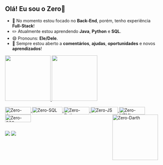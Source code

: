 <h2>Olá! Eu sou o <strong>Zero</strong>👋</h2> 

<ul>
  <li>
    <p1>🔧 No momento estou focado no <strong>Back-End</strong>, porém, tenho experiência <strong>Full-Stack</strong>!</p1>
  </li> 
  <li> 
    <p1>✏️ Atualmente estou aprendendo <strong>Java</strong>, <strong>Python</strong> e <strong>SQL</strong>.</p1>
  </li>
  <li>
    <p1>😄 Pronouns: <strong>Ele/Dele</strong>.</p1>
  </li>
    <li>
  <p1>🤔 Sempre estou aberto a <strong>comentários</strong>, <strong>ajudas</strong>, <strong>oportunidades</strong> e novos <strong>aprendizados</strong>!</p1>
    </li>
</ul>

  <div>
    <a href="https://github.com/Zerodll">
    <img height="150cm" src="https://github-readme-stats.vercel.app/api?username=Zerodll&show_icons=true&theme=radical"/>
    <img height="150cm" src="https://github-readme-stats.vercel.app/api/top-langs/?username=Zerodll&layout=compact&langs_count=168&theme=radical"/>  
  </div>

  <div style="display: inline_block"><br>
    <img align="center" alt="Zero-Java" height="25" width="85" src="https://img.shields.io/badge/Java-ED8B00?style=for-the-badge&logo=openjdk&logoColor=white"/>
    <img align="center" alt="Zero-SQL" height="25" width="100" src="https://img.shields.io/badge/MySQL-00000F?style=for-the-badge&logo=mysql&logoColor=white"/>
    <img align="center" alt="Zero-Python" height="25" width="85" src="https://img.shields.io/badge/Python-14354C?style=for-the-badge&logo=python&logoColor=white"/>
    <img align="center" alt="Zero-JS" height="25" width="90" src="https://img.shields.io/badge/JavaScript-F7DF1E?style=for-the-badge&logo=javascript&logoColor=black"/>
    <img align="center" alt="Zero-HTML" height="25" width="85" src="https://img.shields.io/badge/HTML5-E34F26?style=for-the-badge&logo=html5&logoColor=white"/>
    <img align="center" alt="Zero-CSS" height="25" width="85" src="https://img.shields.io/badge/CSS3-1572B6?style=for-the-badge&logo=css3&logoColor=white"/>
    <img align="right" alt="Zero-Darth" height="150" width="150" src="https://i.pinimg.com/564x/10/88/63/108863a344fd73e258c0e26eceb15835.jpg">
  </div>

  

  ##

  <div>
    <a href="https://www.linkedin.com/in/joaovaparecido" target="_blank"><img src="https://img.shields.io/badge/LinkedIn-0077B5?style=for-the-badge&logo=linkedin&logoColor=white" target="_blank"></a>
    <a href="https://www.instagram.com/jotave000" target="_blank"><img src="https://img.shields.io/badge/-Instagram-%23E4405F?style=for-the-badge&logo=instagram&logoColor=white" target="_blank"></a>
  </div>

  ##

  <div>
    
  </div>

  

